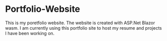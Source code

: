 # Portfolio-Website
This is my poretfolio website. The website is created with ASP.Net Blazor wasm. 
I am currently using this portfolio site to host my resume and projects I have been working on.
